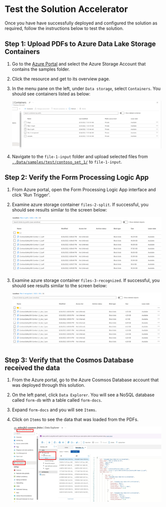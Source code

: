 # Test the Solution Accelerator

Once you have have successfully deployed and configured the solution as required, follow the instructions below to test the solution.

## Step 1: Upload PDFs to Azure Data Lake Storage Containers

1. Go to the [Azure Portal](https://portal.azure.com) and select the Azure Storage Account that contains the samples folder.
1. Click the resource and get to its overview page. 
1. In the menu pane on the left, under `Data storage`, select `Containers`. You should see containers listed as below:

    ![ADLS-Containers](../Images/Test-ADLS-Containers.png)

1. Navigate to the `file-1-input` folder  and upload selected files from [``..Data/samples/test/contoso_set_1/``](../Data/samples/test/contoso_set_1/) to `file-1-input`.

## Step 2: Verify the Form Processing Logic App

1. From Azure portal, open the Form Processing Logic App interface and click 'Run Trigger'.
1. Examine azure storage container `files-2-split`. If successful, you should see results similar to the screen below:

   ![Form-Proc-Results](../Images/Test-ADLS-Split-Files-Output.png)

1. Examine azure storage container `files-3-recognized`. If successful, you should see results similar to the screen below:

    ![Form-Proc-Results](../Images/Test-ADLS-Recognize-Files-Output.png)

## Step 3: Verify that the Cosmos Database received the data

1. From the Azure portal, go to the Azure Cosmsos Database account that was deployed through this solution.
1. On the left panel, click `Data Explorer`. You will see a NoSQL database called `form-db` with a table called `form-docs`.
1. Expand `form-docs` and you will see `Items`.
1. Click on `Items` to see the data that was loaded from the PDFs.

    ![validate-cosmos](../Images/validate-cosmos.jpg)